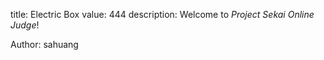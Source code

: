 title: Electric Box
value: 444
description: Welcome to *Project Sekai Online Judge*!

Author: sahuang